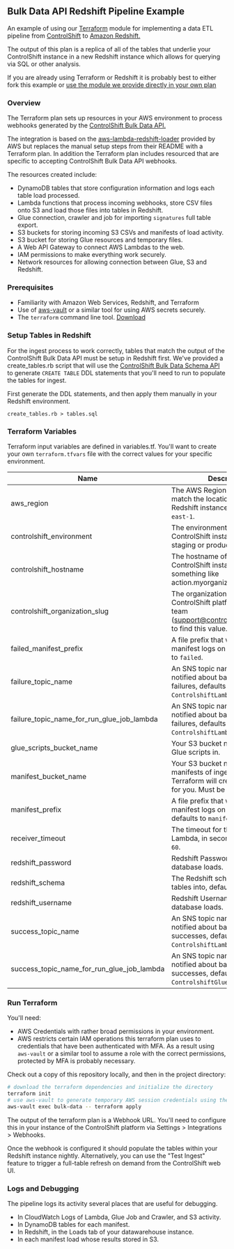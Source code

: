 ## Bulk Data API Redshift Pipeline Example
An example of using our [Terraform](https://www.terraform.io/) module for implementing a data ETL pipeline from [ControlShift](https://www.controlshiftlabs.com) to [Amazon Redshift.](https://aws.amazon.com/redshift/)

The output of this plan is a replica of all of the tables that underlie your ControlShift instance in a new Redshift instance which allows
for querying via SQL or other analysis.

If you are already using Terraform or Redshift it is probably best to either fork this example or [use the module we provide directly in your own plan](https://registry.terraform.io/modules/controlshift/controlshift-redshift-sync/aws/)

### Overview

The Terraform plan sets up resources in your AWS environment to process webhooks generated by the [ControlShift Bulk Data API.](https://developers.controlshiftlabs.com/#bulk-data)

The integration is based on the [aws-lambda-redshift-loader](https://github.com/awslabs/aws-lambda-redshift-loader) provided by
AWS but replaces the manual setup steps from their README with a Terraform plan. In addition the Terraform plan includes
resourced that are specific to accepting ControlShift Bulk Data API webhooks.

The resources created include:

- DynamoDB tables that store configuration information and logs each table load processed.
- Lambda functions that process incoming webhooks, store CSV files onto S3 and load those files into tables in Redshift.
- Glue connection, crawler and job for importing `signatures` full table export.
- S3 buckets for storing incoming S3 CSVs and manifests of load activity.
- S3 bucket for storing Glue resources and temporary files.
- A Web API Gateway to connect AWS Lambdas to the web.
- IAM permissions to make everything work securely.
- Network resources for allowing connection between Glue, S3 and Redshift.

### Prerequisites

- Familiarity with Amazon Web Services, Redshift, and Terraform
- Use of [aws-vault](https://github.com/99designs/aws-vault) or a similar tool for using AWS secrets securely.
- The `terraform` command line tool. [Download](https://www.terraform.io/downloads.html)

### Setup Tables in Redshift

For the ingest process to work correctly, tables that match the output of the ControlShift Bulk Data API must be setup
in Redshift first. We've provided a create_tables.rb script that will use the [ControlShift
Bulk Data Schema API](https://developers.controlshiftlabs.com/#bulk-data-schema) to generate `CREATE TABLE` DDL statements
that you'll need to run to populate the tables for ingest.

First generate the DDL statements, and then apply them manually in your Redshift environment.
```
create_tables.rb > tables.sql
```

### Terraform Variables

Terraform input variables are defined in variables.tf. You'll want to create your own `terraform.tfvars` file with the
correct values for your specific environment.

Name | Description
------------ | -------------
aws_region | The AWS Region to use. Should match the location of your Redshift instance, defaults to `us-east-1`.
controlshift_environment | The environment of your ControlShift instance. Either staging or production.
controlshift_hostname | The hostname of your ControlShift instance. Likely to be something like action.myorganization.org.
controlshift_organization_slug | The organization's slug in ControlShift platform. Ask support team (support@controlshiftlabs.com) to find this value.
failed_manifest_prefix | A file prefix that will be used for manifest logs on failure, defaults to `failed`.
failure_topic_name | An SNS topic name that will be notified about batch processing failures, defaults to `ControlshiftLambdaLoaderFailure`.
failure_topic_name_for_run_glue_job_lambda | An SNS topic name that will be notified about batch processing failures, defaults to `ControlshiftLambdaLoaderFailure`.
glue_scripts_bucket_name | Your S3 bucket name to store Glue scripts in.
manifest_bucket_name | Your S3 bucket name to store manifests of ingests processed in. Terraform will create this bucket for you. Must be globally unique.
manifest_prefix | A file prefix that will be used for manifest logs on success, defaults to `manifests`.
receiver_timeout | The timeout for the receiving Lambda, in seconds, defaults to `60`.
redshift_password | Redshift Password to use for database loads.
redshift_schema | The Redshift schema to load tables into, defaults to `public`.
redshift_username | Redshift Username to use for database loads.
success_topic_name | An SNS topic name that will be notified about batch processing successes, defaults to `ControlshiftLambdaLoaderSuccess`.
success_topic_name_for_run_glue_job_lambda | An SNS topic name that will be notified about batch processing successes, defaults to `ControlshiftGlueJobSuccess`.

### Run Terraform

You'll need:

- AWS Credentials with rather broad permissions in your environment.
- AWS restricts certain IAM operations this terraform plan uses to credentials that have been authenticated with MFA.
As a result using `aws-vault` or a similar tool to assume a role with the correct permissions, protected by MFA is probably necessary.

Check out a copy of this repository locally, and then in the project directory:

```bash
# download the terraform dependencies and initialize the directory
terraform init
# use aws-vault to generate temporary AWS session credentials using the bulk-data profile and then use them to apply the plan
aws-vault exec bulk-data -- terraform apply
```

The output of the terraform plan is a Webhook URL. You'll need to configure this in your instance of the ControlShift platform
via Settings > Integrations > Webhooks.

Once the webhook is configured it should populate the tables within your Redshift instance nightly. Alternatively, you can use
the "Test Ingest" feature to trigger a full-table refresh on demand from the ControlShift web UI.

### Logs and Debugging

The pipeline logs its activity several places that are useful for debugging.

- In CloudWatch Logs of Lambda, Glue Job and Crawler, and S3 activity.
- In DynamoDB tables for each manifest.
- In Redshift, in the Loads tab of your datawarehouse instance.
- In each manifest load whose results stored in S3.
